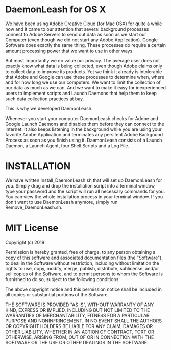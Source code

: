 # DaemonLeash for OS X

We have been using Adobe Creative Cloud (for Mac OSX) for quite a while now and it came to our attention that several background processes connect to Adobe Servers to send out data as soon as we start our Computer (even though we did not start any Adobe Application). Google Software does exactly the same thing. These processes do require a certain amount processing power that we want to use in other ways.

But most importantly we do value our privacy. The average user does not exactly know what data is being collected, even though Adobe claims only to collect data to improve its products. Yet we think it already is intolerable that Adobe and Google can use these processes to determine when, where and for how long we use our computers. We want to limit the collection of our data as much as we can. And we want to make it easy for inexperienced users to implement scripts and Launch Daemons that help them to keep such data collection practices at bay.

This is why we developed DaemonLeash.

Whenever you start your computer DaemonLeash checks for Adobe and Google Launch Daemons and disables them before they can connect to the internet. It also keeps listening in the background while you are using your favorite Adobe Application and terminates any persitent Adobe Backgound Process as soon as you finish using it. DaemonLeash consists of a Launch Daemon, a Launch Agent, four Shell Scripts and a Log File.



# INSTALLATION

We have written Install_DaemonLeash.sh that will set up DaemonLeash for you. Simply drag and drop the installation script into a terminal window, type your password and the script will run all necessary commands for you. You can view the whole installation process in your terminal window. 
If you don't want to use DaemonLeash anymore, simply run Remove_DaemonLeash.sh.



# MIT License

Copyright (c) 2019

Permission is hereby granted, free of charge, to any person obtaining a copy of this software and associated documentation files (the "Software"), to deal in the Software without restriction, including without limitation the rights to use, copy, modify, merge, publish, distribute, sublicense, and/or sell copies of the Software, and to permit persons to whom the Software is furnished to do so, subject to the following conditions:

The above copyright notice and this permission notice shall be included in all copies or substantial portions of the Software.

THE SOFTWARE IS PROVIDED "AS IS", WITHOUT WARRANTY OF ANY KIND, EXPRESS OR IMPLIED, INCLUDING BUT NOT LIMITED TO THE WARRANTIES OF MERCHANTABILITY, FITNESS FOR A PARTICULAR PURPOSE AND NONINFRINGEMENT. IN NO EVENT SHALL THE AUTHORS OR COPYRIGHT HOLDERS BE LIABLE FOR ANY CLAIM, DAMAGES OR OTHER LIABILITY, WHETHER IN AN ACTION OF CONTRACT, TORT OR OTHERWISE, ARISING FROM, OUT OF OR IN CONNECTION WITH THE SOFTWARE OR THE USE OR OTHER DEALINGS IN THE SOFTWARE.
